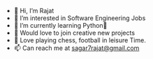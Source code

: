 - 👋 Hi, I’m Rajat 
- 👀 I’m interested in Software Engineering Jobs
- 🌱 I’m currently learning Python🥲
- 🍁 Would love to join creative new 
     projects
- 🎯 Love playing chess, football in leisure
     Time.
- 📫 Can reach me at sagar7rajat@gmail.com

<!---
RajatSheoran10/RajatSheoran10 is a ✨ special ✨ repository because its `README.md` (this file) appears on your GitHub profile.
You can click the Preview link to take a look at your changes.
--->
